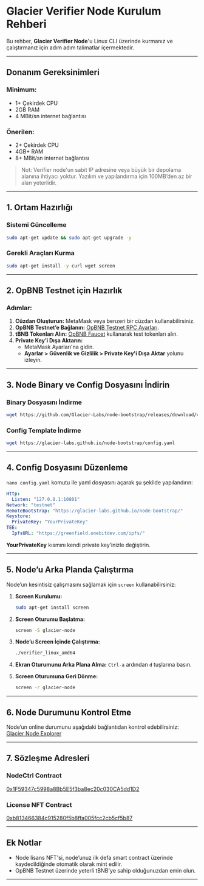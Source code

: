 # Glacier Verifier Node Kurulum Rehberi

Bu rehber, **Glacier Verifier Node**'u Linux CLI üzerinde kurmanız ve çalıştırmanız için adım adım talimatlar içermektedir.

---

## **Donanım Gereksinimleri**

### Minimum:
- 1+ Çekirdek CPU
- 2GB RAM
- 4 MBit/sn internet bağlantısı

### Önerilen:
- 2+ Çekirdek CPU
- 4GB+ RAM
- 8+ MBit/sn internet bağlantısı

> Not: Verifier node'un sabit IP adresine veya büyük bir depolama alanına ihtiyacı yoktur. Yazılım ve yapılandırma için 100MB’den az bir alan yeterlidir.

---

## **1. Ortam Hazırlığı**

### **Sistemi Güncelleme**
```bash
sudo apt-get update && sudo apt-get upgrade -y
```

### **Gerekli Araçları Kurma**
```bash
sudo apt-get install -y curl wget screen
```

---

## **2. OpBNB Testnet için Hazırlık**

### **Adımlar:**
1. **Cüzdan Oluşturun:** MetaMask veya benzeri bir cüzdan kullanabilirsiniz.
2. **OpBNB Testnet’e Bağlanın:** [OpBNB Testnet RPC Ayarları](https://chainlist.org/chain/5611).
3. **tBNB Tokenları Alın:** [OpBNB Faucet](https://thirdweb.com/opbnb-testnet) kullanarak test tokenları alın.
4. **Private Key’i Dışa Aktarın:**
   - MetaMask Ayarları'na gidin.
   - **Ayarlar > Güvenlik ve Gizlilik > Private Key'i Dışa Aktar** yolunu izleyin.

---

## **3. Node Binary ve Config Dosyasını İndirin**

### **Binary Dosyasını İndirme**
```bash
wget https://github.com/Glacier-Labs/node-bootstrap/releases/download/v0.0.1-beta/verifier_linux_amd64
```

### **Config Template İndirme**
```bash
wget https://glacier-labs.github.io/node-bootstrap/config.yaml
```

---

## **4. Config Dosyasını Düzenleme**

`nano config.yaml` komutu ile yaml dosyasını açarak şu şekilde yapılandırın:
```yaml
Http:
  Listen: "127.0.0.1:10801"
Network: "testnet"
RemoteBootstrap: "https://glacier-labs.github.io/node-bootstrap/"
Keystore:
  PrivateKey: "YourPrivateKey"
TEE:
  IpfsURL: "https://greenfield.onebitdev.com/ipfs/"
```

**YourPrivateKey** kısmını kendi private key’inizle değiştirin.

---


## **5. Node’u Arka Planda Çalıştırma**

Node’un kesintisiz çalışmasını sağlamak için `screen` kullanabilirsiniz:

1. **Screen Kurulumu:**
   ```bash
   sudo apt-get install screen
   ```

2. **Screen Oturumu Başlatma:**
   ```bash
   screen -S glacier-node
   ```

3. **Node’u Screen İçinde Çalıştırma:**
   ```bash
   ./verifier_linux_amd64
   ```

4. **Ekran Oturumunu Arka Plana Alma:**
   `Ctrl-a` ardından `d` tuşlarına basın.

5. **Screen Oturumuna Geri Dönme:**
   ```bash
   screen -r glacier-node
   ```

---

## **6. Node Durumunu Kontrol Etme**

Node’un online durumunu aşağıdaki bağlantıdan kontrol edebilirsiniz:
[Glacier Node Explorer](https://testnet.nodes.glacier.io/status)

---

## **7. Sözleşme Adresleri**

### **NodeCtrl Contract**
[0x1F59347c5998a8Bb5E5f3ba8ec20c030CA5dd1D2](https://testnet.opbnbscan.com/address/0x1F59347c5998a8Bb5E5f3ba8ec20c030CA5dd1D2)

### **License NFT Contract**
[0xb813466384c915280f5b8ffa005fcc2cb5cf5b87](https://opbnb-testnet.bscscan.com/token/0xb813466384c915280f5b8ffa005fcc2cb5cf5b87)

---

## **Ek Notlar**
- Node lisans NFT'si, node’unuz ilk defa smart contract üzerinde kaydedildiğinde otomatik olarak mint edilir.
- OpBNB Testnet üzerinde yeterli tBNB'ye sahip olduğunuzdan emin olun.

---
